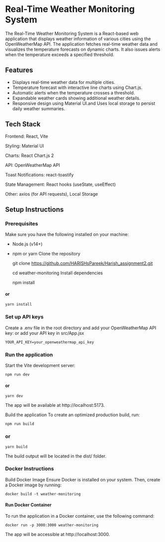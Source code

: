 # Real-Time Weather Monitoring System

The Real-Time Weather Monitoring System is a React-based web application that displays weather information of various cities using the OpenWeatherMap API. The application fetches real-time weather data and visualizes the temperature forecasts on dynamic charts. It also issues alerts when the temperature exceeds a specified threshold.
## Features

- Displays real-time weather data for multiple cities.
- Temperature forecast with interactive line charts using Chart.js.
- Automatic alerts when the temperature crosses a threshold.
- Expandable weather cards showing additional weather details.
- Responsive design using Material UI.and Uses local storage to persist daily weather summaries.


## Tech Stack

Frontend: React, Vite

Styling: Material UI

Charts: React Chart.js 2

API: OpenWeatherMap API

Toast Notifications: react-toastify

State Management: React hooks (useState, useEffect)

Other: axios (for API requests), Local Storage

## Setup Instructions
### Prerequisites
Make sure you have the following installed on your machine:

- Node.js (v14+)
- npm or yarn
Clone the repository

   
   git clone https://github.com/HARISHsPareek/Harish_assignment2.git 
  

    cd weather-monitoring
Install dependencies

    npm install
#### or
    yarn install

### Set up API keys
Create a .env file in the root directory and add your OpenWeatherMap API key:
or add your API key in src/App.jsx

    YOUR_API_KEY=your_openweathermap_api_key
### Run the application
Start the Vite development server:

    npm run dev
#### or
    yarn dev
The app will be available at http://localhost:5173.

Build the application
To create an optimized production build, run:

    npm run build
### or
    yarn build
The build output will be located in the dist/ folder.

### Docker Instructions
Build Docker Image
Ensure Docker is installed on your system. Then, create a Docker image by running:

    docker build -t weather-monitoring 


#### Run Docker Container

To run the application in a Docker container, use the following command:


    docker run -p 3000:3000 weather-monitoring
The app will be accessible at http://localhost:3000.
